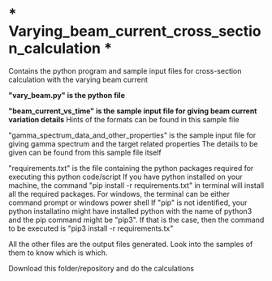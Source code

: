 # * Varying_beam_current_cross_section_calculation *
Contains the python program and sample input files for cross-section calculation with the varying beam current 

**"vary_beam.py" is the python file**

**"beam_current_vs_time" is the sample input file for giving beam current variation details**
Hints of the formats can be found in this sample file

"gamma_spectrum_data_and_other_properties" is the sample input file for giving gamma spectrum and the target related properties
The details to be given can be found from this sample file itself

"requirements.txt" is the file containing the python packages required for executing this python code/script
If you have python installed on your machine, the command "pip install -r requirements.txt" in terminal will install all the required packages.
For windows, the terminal can be either command prompt or windows power shell
If "pip" is not identified, your python installatino might have installed python with the name of python3 and the pip command might be "pip3".
If that is the case, then the command to be executed is "pip3 install -r requirements.tx"

All the other files are the output files generated.
Look into the samples of them to know which is which.

Download this folder/repository and do the calculations
